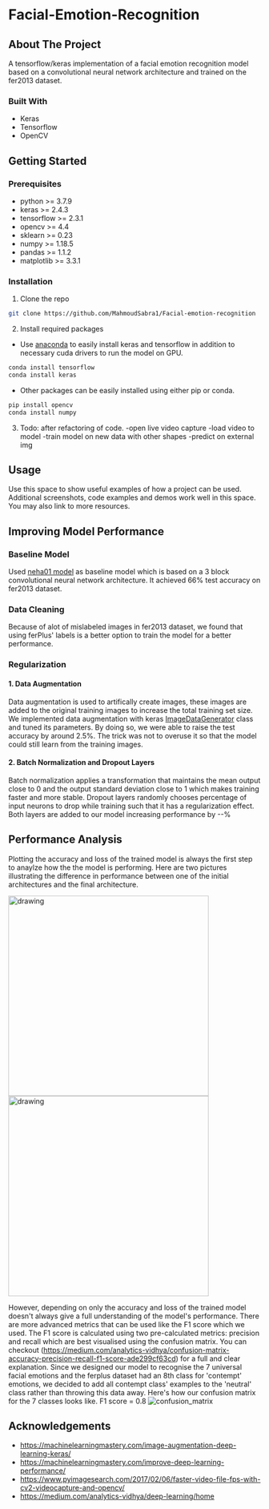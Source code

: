 # Facial-Emotion-Recognition


<!-- ABOUT THE PROJECT -->
## About The Project

A tensorflow/keras implementation of a facial emotion recognition model based on a convolutional neural network architecture and trained on the fer2013 dataset.

### Built With
* Keras
* Tensorflow
* OpenCV


<!-- GETTING STARTED -->
## Getting Started

### Prerequisites
* python >= 3.7.9
* keras >= 2.4.3
* tensorflow >= 2.3.1
* opencv >= 4.4
* sklearn >= 0.23
* numpy >= 1.18.5
* pandas >= 1.1.2
* matplotlib >= 3.3.1

### Installation
1. Clone the repo
```sh
git clone https://github.com/MahmoudSabra1/Facial-emotion-recognition
```
2. Install required packages
  * Use [anaconda](https://www.anaconda.com/) to easily install keras and tensorflow in addition to necessary cuda drivers to run the model on GPU.
  ```sh
  conda install tensorflow
  conda install keras
  ```
  * Other packages can be easily installed using either pip or conda.
  ```sh
  pip install opencv
  conda install numpy
  ```
3. Todo: after refactoring of code.
  -open live video capture
  -load video to model
  -train model on new data with other shapes
  -predict on external img


<!-- USAGE EXAMPLES -->
## Usage

Use this space to show useful examples of how a project can be used. Additional screenshots, code examples and demos work well in this space. You may also link to more resources.

<!-- Improving Model Performance -->
## Improving Model Performance

### Baseline Model
Used [neha01 model](https://github.com/neha01/Realtime-Emotion-Detection) as baseline model which is based on a 3 block convolutional neural network architecture. It achieved 66% test accuracy on fer2013 dataset.

### Data Cleaning
Because of alot of mislabeled images in fer2013 dataset, we found that using ferPlus' labels is a better option to train the model for a better performance.

### Regularization
#### 1. Data Augmentation
Data augmentation is used to artifically create images, these images are added to the original training images to increase the total training set size. We implemented data augmentation with keras [ImageDataGenerator](https://keras.io/api/preprocessing/image/#imagedatagenerator-class) class and tuned its parameters. By doing so, we were able to raise the test accuracy by around 2.5%. The trick was not to overuse it so that the model could still learn from the training images.

#### 2. Batch Normalization and Dropout Layers
Batch normalization applies a transformation that maintains the mean output close to 0 and the output standard deviation close to 1 which makes training faster and more stable.
Dropout layers randomly chooses percentage of input neurons to drop while training such that it has a regularization effect.
Both layers are added to our model increasing performance by --%

<!-- Performance Analysis -->
## Performance Analysis
Plotting the accuracy and loss of the trained model is always the first step to anaylze how the the model is performing. Here are two pictures illustrating the difference in performance between one of the initial architectures and the final architecture.

<p float="left">
  <img src=https://user-images.githubusercontent.com/43937873/96019814-5d913480-0e4d-11eb-8679-b278ab47840d.png alt="drawing" width="400"/>
  <img src=https://user-images.githubusercontent.com/43937873/96019764-48b4a100-0e4d-11eb-8509-50740b90e9d0.png alt="drawing" width="400"/> 
</p>

However, depending on only the accuracy and loss of the trained model doesn't always give a full understanding of the model's performance. There are more advanced metrics that can be used like the F1 score which we used. The F1 score is calculated using two pre-calculated metrics: precision and recall which are best visualised using the confusion matrix. You can checkout (https://medium.com/analytics-vidhya/confusion-matrix-accuracy-precision-recall-f1-score-ade299cf63cd) for a full and clear explanation. Since we designed our model to recognise the 7 universal facial emotions and the ferplus dataset had an 8th class for 'contempt' emotions, we decided to add all contempt class' examples to the 'neutral' class rather than throwing this data away. Here's how our confusion matrix for the 7 classes looks like. F1 score = 0.8
![confusion_matrix](https://user-images.githubusercontent.com/43937873/96011743-9a582e00-0e43-11eb-9b95-eba91f99aa6f.png)

<!-- ACKNOWLEDGEMENTS -->
## Acknowledgements
- https://machinelearningmastery.com/image-augmentation-deep-learning-keras/
- https://machinelearningmastery.com/improve-deep-learning-performance/
- https://www.pyimagesearch.com/2017/02/06/faster-video-file-fps-with-cv2-videocapture-and-opencv/
- https://medium.com/analytics-vidhya/deep-learning/home
